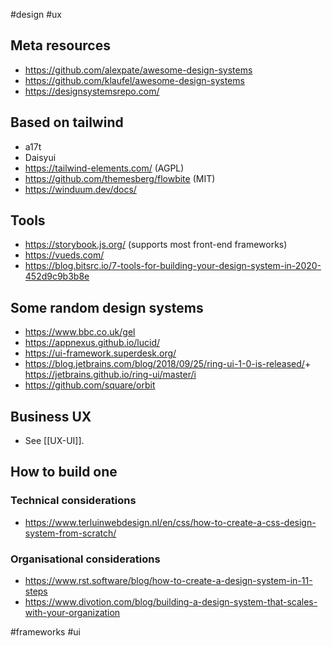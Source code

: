 #design #ux 

## Meta resources

- <https://github.com/alexpate/awesome-design-systems>
- <https://github.com/klaufel/awesome-design-systems>
- <https://designsystemsrepo.com/>

## Based on tailwind

- a17t
- Daisyui
- https://tailwind-elements.com/ (AGPL)
- https://github.com/themesberg/flowbite (MIT)
- https://winduum.dev/docs/

## Tools

- <https://storybook.js.org/> (supports most front-end frameworks)
- <https://vueds.com/>
- <https://blog.bitsrc.io/7-tools-for-building-your-design-system-in-2020-452d9c9b3b8e>

## Some random design systems

- https://www.bbc.co.uk/gel
- <https://appnexus.github.io/lucid/>
- <https://ui-framework.superdesk.org/>
- <https://blog.jetbrains.com/blog/2018/09/25/ring-ui-1-0-is-released/>+ <https://jetbrains.github.io/ring-ui/master/i>
- https://github.com/square/orbit

## Business UX

- See [[UX-UI]].

## How to build one

### Technical considerations

- https://www.terluinwebdesign.nl/en/css/how-to-create-a-css-design-system-from-scratch/

### Organisational considerations

- https://www.rst.software/blog/how-to-create-a-design-system-in-11-steps
- https://www.divotion.com/blog/building-a-design-system-that-scales-with-your-organization

<!-- Keywords -->
#frameworks #ui
<!-- /Keywords -->
